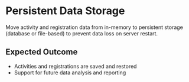 # Persistent Data Storage

Move activity and registration data from in-memory to persistent storage (database or file-based) to prevent data loss on server restart.

## Expected Outcome
- Activities and registrations are saved and restored
- Support for future data analysis and reporting
